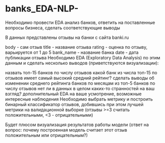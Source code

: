 # banks_EDA-NLP-
Необходимо провести EDA анализ банков, ответить на поставленные вопросы бизнеса, сделать соответствующие выводы


В данных представлены отзывы на банки с сайта banki.ru

body - сам отзыв
title - название отзыва
rating - оценка по отзыву, варьируется от 1 до 5
bank_name - название банка
date - дата публикации отзыва
Необходимо EDA (Exploratory Data Analysis) по этим данным и сделать несколько выводов (приветствуются визуализации):

назвать топ-15 банков по числу отзывов
какой банк из числа топ-15 по отзывов имеет самый высокий средний рейтинг?
сделать выводы об изменении среднего рейтинга банков по месяцам из топ-5 банков по числу отзывов
нет ли в данных в целом каких-то странностей на ваш взгляд?
дополнительный EDA на ваше усмотрение, возможные интересные наблюдения
Необходимо выбрать метрику и построить бинарный классификатор отзывов, добившись при этом лучшей метрики на валидационной выборке (отзывы >=3 считать положительными, <3 - отрицательными)

Будет плюсом визуализация результатов работы модели (ответ на вопрос: почему построенная модель считает этот отзыв положительным или отрицательным?)
